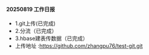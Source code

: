 #### 20250819 工作日报
* 1.git上传(已完成)
* 2.分流（已完成）
* 3.hbase建表传数据（已完成）
* 上传地址 :https://github.com/zhangpu76/test-git.git